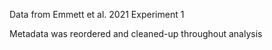 Data from Emmett et al. 2021 Experiment 1

Metadata was reordered and cleaned-up throughout analysis

